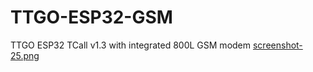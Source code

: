 # TTGO-ESP32-GSM
TTGO ESP32 TCall v1.3 with integrated 800L GSM modem 
[screenshot-25.png](https://postimg.cc/bSc3xDpw)

